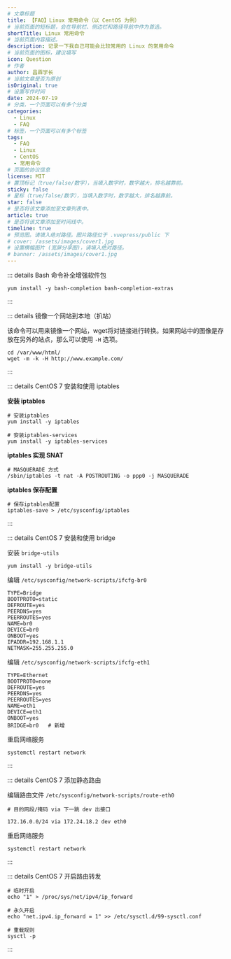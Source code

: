 ```yaml
---
# 文章标题
title: 【FAQ】Linux 常用命令（以 CentOS 为例）
# 当前页面的短标题，会在导航栏、侧边栏和路径导航中作为首选。
shortTitle: Linux 常用命令
# 当前页面内容描述。
description: 记录一下我自己可能会比较常用的 Linux 的常用命令
# 当前页面的图标，建议填写
icon: Question
# 作者
author: 昌霖学长
# 当前文章是否为原创
isOriginal: true
# 设置写作时间
date: 2024-07-19
# 分类，一个页面可以有多个分类
categories: 
  - Linux
  - FAQ
# 标签，一个页面可以有多个标签
tags: 
  - FAQ
  - Linux
  - CentOS
  - 常用命令
# 页面的协议信息
license: MIT 
# 置顶标记（true/false/数字），当填入数字时，数字越大，排名越靠前。
sticky: false
# 星标（true/false/数字），当填入数字时，数字越大，排名越靠前。
star: false
# 是否将该文章添加至文章列表中。
article: true
# 是否将该文章添加至时间线中。
timeline: true
# 预览图。请填入绝对路径。图片路径位于 .vuepress/public 下
# cover: /assets/images/cover1.jpg
# 设置横幅图片 (宽屏分享图)，请填入绝对路径。
# banner: /assets/images/cover1.jpg
---
```


::: details Bash 命令补全增强软件包

```shell
yum install -y bash-completion bash-completion-extras
```

:::

::: details 镜像一个网站到本地（扒站）

该命令可以用来镜像一个网站，wget将对链接进行转换。如果网站中的图像是存放在另外的站点，那么可以使用 `-H` 选项。

```shell
cd /var/www/html/
wget -m -k -H http://www.example.com/
```

:::

::: details CentOS 7 安装和使用 iptables

**安装 iptables**

```shell
# 安装iptables
yum install -y iptables

# 安装iptables-services
yum install -y iptables-services
```

**iptables 实现 SNAT**

```shell
# MASQUERADE 方式
/sbin/iptables -t nat -A POSTROUTING -o ppp0 -j MASQUERADE
```

**iptables 保存配置**

```shell
# 保存iptables配置
iptables-save > /etc/sysconfig/iptables
```

:::

::: details CentOS 7 安装和使用 bridge

安装 `bridge-utils`

```shell
yum install -y bridge-utils
```

编辑 `/etc/sysconfig/network-scripts/ifcfg-br0`

```ssh-config title="/etc/sysconfig/network-scripts/ifcfg-br0"
TYPE=Bridge
BOOTPROTO=static
DEFROUTE=yes
PEERDNS=yes
PEERROUTES=yes
NAME=br0
DEVICE=br0
ONBOOT=yes
IPADDR=192.168.1.1
NETMASK=255.255.255.0
```

编辑 `/etc/sysconfig/network-scripts/ifcfg-eth1`

```ssh-config title="/etc/sysconfig/network-scripts/ifcfg-eth1"
TYPE=Ethernet
BOOTPROTO=none
DEFROUTE=yes
PEERDNS=yes
PEERROUTES=yes
NAME=eth1
DEVICE=eth1
ONBOOT=yes
BRIDGE=br0   # 新增
```

重启网络服务

```shell
systemctl restart network
```

:::

::: details CentOS 7 添加静态路由

编辑路由文件 `/etc/sysconfig/network-scripts/route-eth0`

```ssh-config title="/etc/sysconfig/network-scripts/route-eth0"
# 目的网段/掩码 via 下一跳 dev 出接口 

172.16.0.0/24 via 172.24.18.2 dev eth0
```

重启网络服务

```shell
systemctl restart network
```

:::

::: details CentOS 7 开启路由转发

```shell
# 临时开启
echo "1" > /proc/sys/net/ipv4/ip_forward

# 永久开启
echo "net.ipv4.ip_forward = 1" >> /etc/sysctl.d/99-sysctl.conf

# 重载规则
sysctl -p
```

:::
